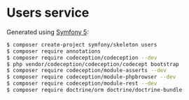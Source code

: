 # Users service

Generated using [Symfony 5](https://symfony.com/doc/5.0/setup.html):

```sh
$ composer create-project symfony/skeleton users
$ composer require annotations
$ composer require codeception/codeception --dev
$ php vendor/codeception/codeception/codecept bootstrap
$ composer require codeception/module-asserts --dev
$ composer require codeception/module-phpbrowser --dev
$ composer require codeception/module-rest --dev
$ composer require doctrine/orm doctrine/doctrine-bundle
```
